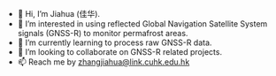 - 👋 Hi, I’m Jiahua (佳华).
- 👀 I’m interested in using reflected Global Navigation Satellite System signals (GNSS-R) to monitor permafrost areas.
- 🌱 I’m currently learning to process raw GNSS-R data.
- 💞️ I’m looking to collaborate on GNSS-R related projects.
- 📫 Reach me by zhangjiahua@link.cuhk.edu.hk

<!---
ZJHuabc/ZJHuabc is a ✨ special ✨ repository because its `README.md` (this file) appears on your GitHub profile.
You can click the Preview link to take a look at your changes.
--->
